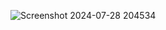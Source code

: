 ![Screenshot 2024-07-28 204534](https://github.com/user-attachments/assets/0d224245-56a5-43a0-b767-fb6b0949885d)
